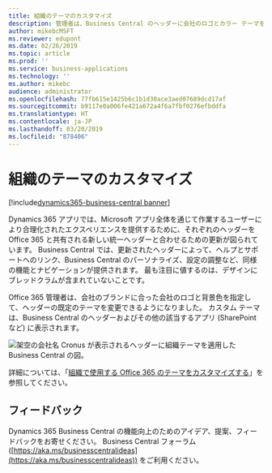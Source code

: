 ```yaml
---
title: 組織のテーマのカスタマイズ
description: 管理者は、Business Central のヘッダーに会社のロゴとカラー テーマを適用できます。
author: mikebcMSFT
ms.reviewer: edupont
ms.date: 02/26/2019
ms.topic: article
ms.prod: ''
ms.service: business-applications
ms.technology: ''
ms.author: mikebc
audience: administrator
ms.openlocfilehash: 77fb615e1425b6c1b1d30ace3aed07689dcd17af
ms.sourcegitcommit: b9117e0a006fe421a672a4f6a7fbf0276efbddfa
ms.translationtype: HT
ms.contentlocale: ja-JP
ms.lasthandoff: 03/20/2019
ms.locfileid: "878406"
---
```

# <a name="customize-the-theme-for-your-organization"></a>組織のテーマのカスタマイズ
[!include[dynamics365-business-central banner](../includes/dynamics365-business-central.md)]

Dynamics 365 アプリでは、Microsoft アプリ全体を通じて作業するユーザーにより合理化されたエクスペリエンスを提供するために、それぞれのヘッダーを Office 365 と共有される新しい統一ヘッダーと合わせるための更新が図られています。 Business Central では、更新されたヘッダーによって、ヘルプとサポートへのリンク、Business Central のパーソナライズ、設定の調整など、同様の機能とナビゲーションが提供されます。 最も注目に値するのは、デザインにブレッドクラムが含まれていないことです。

Office 365 管理者は、会社のブランドに合った会社のロゴと背景色を指定して、ヘッダーの既定のテーマを変更できるようになりました。 カスタム テーマは、Business Central のヘッダーおよびその他の該当するアプリ (SharePoint など) に表示されます。

![架空の会社名 Cronus が表示されるヘッダーに組織テーマを適用した Business Central の図。](media/o365-header.png " Business Central のヘッダーに適用される架空の組織テーマ。")

詳細については、「[組織で使用する Office 365 のテーマをカスタマイズする](https://docs.microsoft.com/en-us/office365/admin/setup/customize-your-organization-theme)」を参照してください。

## <a name="tell-us-what-you-think"></a>フィードバック
Dynamics 365 Business Central の機能向上のためのアイデア、提案、フィードバックをお寄せください。 Business Central フォーラム ([https://aka.ms/businesscentralideas](https://aka.ms/businesscentralideas)) をご利用ください。
